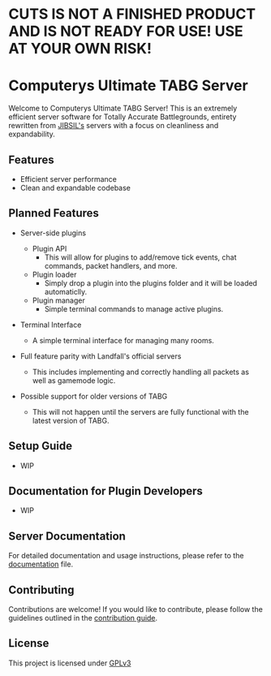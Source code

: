 # CUTS IS NOT A FINISHED PRODUCT AND IS NOT READY FOR USE! USE AT YOUR OWN RISK!

# Computerys Ultimate TABG Server

Welcome to Computerys Ultimate TABG Server! This is an extremely efficient server software for Totally Accurate Battlegrounds, entirety rewritten from [JIBSIL's](https://github.com/JIBSIL/TABGCommunityServer) servers with a focus on cleanliness and expandability.

## Features
- Efficient server performance
- Clean and expandable codebase

## Planned Features
- Server-side plugins
	- Plugin API
		- This will allow for plugins to add/remove tick events, chat commands, packet handlers, and more.
	- Plugin loader
		- Simply drop a plugin into the plugins folder and it will be loaded automaticlly.
	- Plugin manager
		- Simple terminal commands to manage active plugins.

- Terminal Interface
	- A simple terminal interface for managing many rooms.

- Full feature parity with Landfall's official servers
	- This includes implementing and correctly handling all packets as well as gamemode logic.

- Possible support for older versions of TABG
	- This will not happen until the servers are fully functional with the latest version of TABG.

## Setup Guide
- WIP

## Documentation for Plugin Developers
- WIP

## Server Documentation
For detailed documentation and usage instructions, please refer to the [documentation](documentation.md) file.

## Contributing
Contributions are welcome! If you would like to contribute, please follow the guidelines outlined in the [contribution guide](CONTRIBUTING.md).

## License
This project is licensed under [GPLv3](LICENSE)